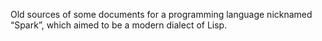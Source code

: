 Old sources of some documents for a programming language nicknamed “Spark”,
which aimed to be a modern dialect of Lisp.
